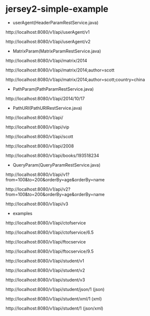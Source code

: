 jersey2-simple-example
======================

* userAgent(HeaderParamRestService.java)

http://localhost:8080/v1/api/userAgent/v1

http://localhost:8080/v1/api/userAgent/v2

* MatrixParam(MatrixParamRestService.java)

http://localhost:8080/v1/api/matrix/2014

http://localhost:8080/v1/api/matrix/2014;author=scott

http://localhost:8080/v1/api/matrix/2014;author=scott;country=china

* PathParam(PathParamRestService.java)

http://localhost:8080/v1/api/2014/10/17

* PathURI(PathURIRestService.java)

http://localhost:8080/v1/api/

http://localhost:8080/v1/api/vip

http://localhost:8080/v1/api/scott

http://localhost:8080/v1/api/2008

http://localhost:8080/v1/api/books/193518234

* QueryParam(QueryParamRestService.java)

http://localhost:8080/v1/api/v1?from=100&to=200&orderBy=age&orderBy=name

http://localhost:8080/v1/api/v2?from=100&to=200&orderBy=age&orderBy=name

http://localhost:8080/v1/api/v3


* examples

http://localhost:8080/v1/api/ctofservice

http://localhost:8080/v1/api/ctofservice/6.5

http://localhost:8080/v1/api/ftocservice

http://localhost:8080/v1/api/ftocservice/9.5

http://localhost:8080/v1/api/student/v1

http://localhost:8080/v1/api/student/v2

http://localhost:8080/v1/api/student/v3

http://localhost:8080/v1/api/student/json/1	(json)

http://localhost:8080/v1/api/student/xml/1 	(xml)

http://localhost:8080/v1/api/student/1		(json/xml)





